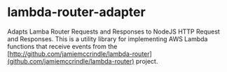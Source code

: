# lambda-router-adapter

Adapts Lamba Router Requests and Responses to NodeJS HTTP Request and Responses.
This is a utility library for implementing AWS Lambda functions that receive
events from the
[http://github.com/jamiemccrindle/lambda-router](github.com/jamiemccrindle/lambda-router)
project.
